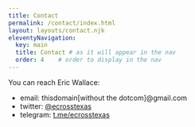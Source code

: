 ```yaml
---
title: Contact
permalink: /contact/index.html
layout: layouts/contact.njk
eleventyNavigation:
  key: main
  title: Contact # as it will appear in the nav
  order: 4    # order to display in the nav
---
```


You can reach Eric Wallace:

- email: thisdomain[without the dotcom]@gmail.com
- twitter: [@ecrosstexas](https://www.twitter.com/ecrosstexas)
- telegram: [t.me/ecrosstexas](https://t.me/ecrosstexas)
